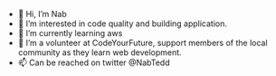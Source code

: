 - 👋 Hi, I’m Nab
- 👀 I’m interested in code quality and building application.
- 🌱 I’m currently learning aws
- 💞️ I’m a volunteer at CodeYourFuture, support members of the local community as they learn web development.
- 📫 Can be reached on twitter @NabTedd

<!---
n-abraha/n-abraha is a ✨ special ✨ repository because its `README.md` (this file) appears on your GitHub profile.
You can click the Preview link to take a look at your changes.
--->
